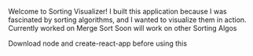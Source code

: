Welcome to Sorting Visualizer! I built this application because I was fascinated by sorting algorithms, and I wanted to visualize them in action. Currently worked on Merge Sort Soon will work on other Sorting Algos

Download node and create-react-app before using this
